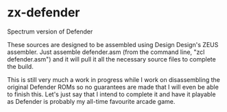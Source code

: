 # zx-defender

Spectrum version of Defender

These sources are designed to be assembled using Design Design's ZEUS assembler. Just assemble defender.asm (from the command line, "zcl defender.asm") and it will pull it all the necessary source files to complete the build.

This is still very much a work in progress while I work on disassembling the original Defender ROMs so no guarantees are made that I will even be able to finish this. Let's just say that I intend to complete it and have it playable as Defender is probably my all-time favourite arcade game.
